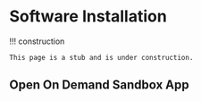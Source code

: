 # Software Installation

<!-- markdownlint-disable MD046 -->
!!! construction

    This page is a stub and is under construction.
<!-- markdownlint-enable MD046 -->

## Open On Demand Sandbox App
